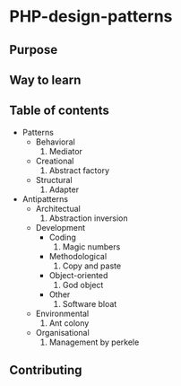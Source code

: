 # PHP-design-patterns

## Purpose

## Way to learn

## Table of contents

- Patterns
    - Behavioral
        1. Mediator
    - Creational
        1. Abstract factory
    - Structural
        1. Adapter
- Antipatterns
    - Architectual
        1. Abstraction inversion
    - Development
        - Coding
            1. Magic numbers
        - Methodological
            1. Copy and paste
        - Object-oriented
            1. God object
        - Other
            1. Software bloat
    - Environmental
        1. Ant colony
    - Organisational
        1. Management by perkele

## Contributing
